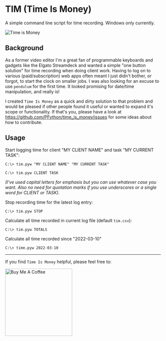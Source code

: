 # TIM (Time Is Money)
A simple command line script for time recording.  Windows only currently.


![Time is Money](https://media.giphy.com/media/26tnqkPaDXV7EzPAQ/giphy-downsized-large.gif)


## Background
As a former video editor I'm a great fan of programmable keyboards and gadgets like the Elgato Streamdeck and wanted a simple "one button solution" for time recording when doing  client work. Having to log on to various (paid/subscription) web apps often meant I just didn't bother, or forgot, to start the clock on smaller jobs.  I was also looking for an excuse to use `pendulum` for the first time.  It looked promising for date/time manipulation, and really is!

I created `Time Is Money` as a quick and dirty solution to that problem and would be pleased if other people found it useful or wanted to expand it's scope or functionality.  If that's you, please have a look at https://github.com/PFython/time_is_money/issues for some ideas about how to contribute.

## Usage

Start logging time for client "MY CLIENT NAME" and task "MY CURRENT TASK":

    C:\> tim.pyw "MY CLIENT NAME" "MY CURRENT TASK"

    C:\> tim.pyw CLIENT TASK

_(I've used capital letters for emphasis but you can use whatever case you want.  Also no need for quotation marks if you use underscores or a single word for CLIENT or TASK)._

Stop recording time for the latest log entry:

    C:\> tim.pyw STOP

Calculate all time recorded in current log file (default `tim.csv`):

    C:\> tim.pyw TOTALS

Calculate all time recorded since "2022-03-10"

    C:\> time.pyw 2022-03-10

----
If you find `Time Is Money` helpful, please feel free to:

<a href="https://www.buymeacoffee.com/pfython" target="_blank"><img src="https://cdn.buymeacoffee.com/buttons/v2/arial-yellow.png" alt="Buy Me A Coffee" width="217px" ></a>
